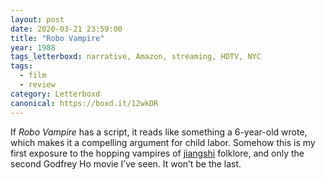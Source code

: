 ```yaml
---
layout: post 
date: 2020-03-21 23:59:00
title: "Robo Vampire"
year: 1988
tags_letterboxd: narrative, Amazon, streaming, HDTV, NYC
tags:
  - film
  - review
category: Letterboxd
canonical: https://boxd.it/12wkDR
---
```


If <cite>Robo Vampire</cite> has a script, it reads like something a 6-year-old wrote, which makes it a compelling argument for child labor. Somehow this is my first exposure to the hopping vampires of [jiangshi](https://en.m.wikipedia.org/wiki/Jiangshi) folklore, and only the second Godfrey Ho movie I’ve seen. It won’t be the last.
